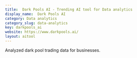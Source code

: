 ```yaml
---
title:  Dark Pools AI - Trending AI tool for Data analytics
display_name:  Dark Pools AI
category: Data analytics
category_slug: data-analytics
key: darkpools_ai
website: https://www.darkpools.ai/
layout: aitool
---
```


Analyzed dark pool trading data for businesses.
